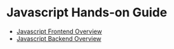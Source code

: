 # Javascript Hands-on Guide

- [Javascript Frontend Overview](https://github.com/robertluwang/hands-on-javascript/blob/main/Javascript%20Frontend%20Overview.md)
- [Javascript Backend Overview](https://github.com/robertluwang/hands-on-javascript/blob/main/Javascript%20Backend%20Overview.md)
